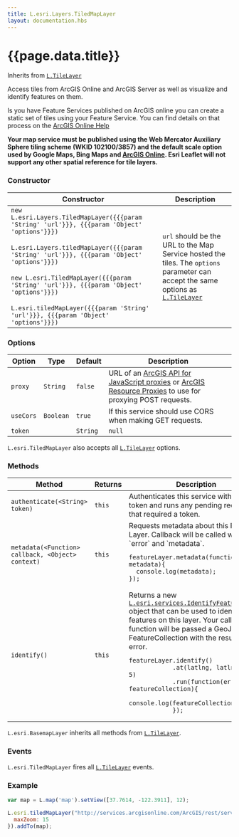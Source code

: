 ```yaml
---
title: L.esri.Layers.TiledMapLayer
layout: documentation.hbs
---
```


# {{page.data.title}}

Inherits from [`L.TileLayer`](http://leafletjs.com/reference.html#tilelayer)

Access tiles from ArcGIS Online and ArcGIS Server as well as visualize and identify features on them.

Is you have Feature Services published on ArcGIS online you can create a static set of tiles using your Feature Service. You can find details on that process on the [ArcGIS Online Help](http://doc.arcgis.com/en/arcgis-online/share-maps/publish-tiles.htm#ESRI_SECTION1_F68FCBD33BD54117B23232D41A762E89)

**Your map service must be published using the Web Mercator Auxiliary Sphere tiling scheme (WKID 102100/3857) and the default scale option used by Google Maps, Bing Maps and [ArcGIS Online](http://resources.arcgis.com/en/help/arcgisonline-content/index.html#//011q00000002000000). Esri Leaflet will not support any other spatial reference for tile layers.**

### Constructor

<table>
    <thead>
        <tr>
            <th>Constructor</th>
            <th>Description</th>
        </tr>
    </thead>
    <tbody>
        <tr>
            <td><code class="nobr">new L.esri.Layers.TiledMapLayer({{{param 'String' 'url'}}}, {{{param 'Object' 'options'}}})</code><br><br><code class="nobr">L.esri.Layers.tiledMapLayer({{{param 'String' 'url'}}}, {{{param 'Object' 'options'}}})</code><br><br><code class="nobr">new L.esri.TiledMapLayer({{{param 'String' 'url'}}}, {{{param 'Object' 'options'}}})</code><br><br><code class="nobr">L.esri.tiledMapLayer({{{param 'String' 'url'}}}, {{{param 'Object' 'options'}}})</code></td>
            <td><code>url</code> should be the URL to the Map Service hosted the tiles. The <code>options</code> parameter can accept the same options as <a href="http://leafletjs.com/reference.html#tilelayer"><code>L.TileLayer</code></a></td>
        </tr>
    </tbody>
</table>

### Options

| Option | Type | Default | Description |
| --- | --- | --- | --- |
| `proxy` | `String` | `false` | URL of an [ArcGIS API for JavaScript proxies](https://developers.arcgis.com/javascript/jshelp/ags_proxy.html) or [ArcGIS Resource Proxies](https://github.com/Esri/resource-proxy) to use for proxying POST requests. |
| `useCors` | `Boolean` | `true` | If this service should use CORS when making GET requests. |
| `token` | | `String` | `null` | Will use this tokent to authenticate all calls to the service.

`L.esri.TiledMapLayer` also accepts all [`L.TileLayer`](http://leafletjs.com/reference.html#tilelayer-options) options.

### Methods

<table>
    <thead>
        <tr>
            <th>Method</th>
            <th>Returns</th>
            <th>Description</th>
        </tr>
    </thead>
    <tbody>
        <tr>
            <td><code>authenticate(&lt;String&gt; token)</code></td>
            <td><code>this</code></td>
            <td>Authenticates this service with a new token and runs any pending requests that required a token.</td>
        </tr>
        <tr>
            <td><code>metadata(&lt;Function&gt; callback, &lt;Object&gt; context)</code></td>
            <td><code>this</code></td>
            <td>
                Requests metadata about this Feature Layer. Callback will be called with `error` and `metadata`.
<pre class="js"><code>featureLayer.metadata(function(error, metadata){
  console.log(metadata);
});</code></pre>
            </td>
        </tr>
        <tr>
            <td><code>identify()</code></td>
            <td><code>this</code></td>
            <td>
                Returns a new <a href="/api-reference/tasks/identify-features.html"><code>L.esri.services.IdentifyFeatures</code></a> object that can be used to identify features on this layer. Your callback function will be passed a GeoJSON FeatureCollection with the results or an error.
<pre class="js"><code>featureLayer.identify()
            .at(latlng, latlngbounds, 5)
            .run(function(error, featureCollection){
              console.log(featureCollection);
            });</code></pre>
            </td>
        </tr>
    </tbody>
</table>

`L.esri.BasemapLayer` inherits all methods from [`L.TileLayer`](http://leafletjs.com/reference.html#tilelayer).

### Events

`L.esri.TiledMapLayer` fires all  [`L.TileLayer`](http://leafletjs.com/reference.html#tilelayer) events.

### Example

```js
var map = L.map('map').setView([37.7614, -122.3911], 12);

L.esri.tiledMapLayer("http://services.arcgisonline.com/ArcGIS/rest/services/USA_Topo_Maps/MapServer", {
  maxZoom: 15
}).addTo(map);
```
